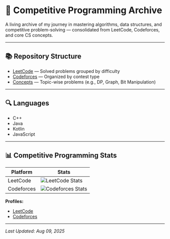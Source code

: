 # 🧠 Competitive Programming Archive

A living archive of my journey in mastering algorithms, data structures, and competitive problem-solving — consolidated from LeetCode, Codeforces, and core CS concepts.

---

## 📚 Repository Structure
- [LeetCode](./LeetCode) — Solved problems grouped by difficulty
- [Codeforces](./Codeforces) — Organized by contest type
- [Concepts](./Concepts) — Topic-wise problems (e.g., DP, Graph, Bit Manipulation)

---

## 🔍 Languages
- C++
- Java
- Kotlin
- JavaScript

---

## 📊 Competitive Programming Stats

| Platform   | Stats |
|------------|-------|
| LeetCode   | ![LeetCode Stats](https://leetcard.jacoblin.cool/pradum_kumar_99?theme=dark&font=Karma&ext=contest) |
| Codeforces | ![Codeforces Stats](https://codeforces-readme-stats.vercel.app/api/card?username=pradum_kumar) |

**Profiles:**  
- [LeetCode](https://leetcode.com/itz_pmk/)  
- [Codeforces](https://codeforces.com/profile/pradum_kumar)  

---

_Last Updated: Aug 09, 2025_
